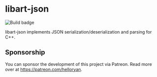 # libart-json

![Build badge](https://code.helloryan.se/art/libart-json/actions/workflows/on-push.yaml/badge.svg)

libart-json implements JSON serialization/deserialization and parsing for C++.

## Sponsorship

You can sponsor the development of this project via Patreon. Read more
over at https://patreon.com/helloryan.
